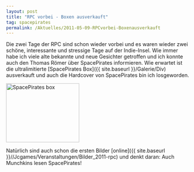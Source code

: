 ```yaml
---
layout: post
title: "RPC vorbei - Boxen ausverkauft"
tag: spacepirates
permalink: /Aktuelles/2011-05-09-RPCvorbei-Boxenausverkauft
---
```


Die zwei Tage der RPC sind schon wieder vorbei und es waren wieder zwei schöne, interessante und stressige Tage auf der Indie-Insel. Wie immer habe ich viele alte bekannte und neue Gesichter getroffen und ich konnte auch den Thomas Römer über SpacePirates informieren. Wie erwartet ist die ultralimitierte [SpacePirates Box]({{ site.baseurl }}/Galerie/Div) ausverkauft und auch die Hardcover von SpacePirates bin ich losgeworden.

<img alt="SpacePirates box" height="162" src="{{ site.baseurl }}/assets/pics/spacepirates/gallery/diverses/tn2/spbox0003.jpg" width="200" />

Natürlich sind auch schon die ersten Bilder [online]({{ site.baseurl }}//Jcgames/Veranstaltungen/Bilder_2011-rpc) und denkt daran: Auch Munchkins lesen SpacePirates!


